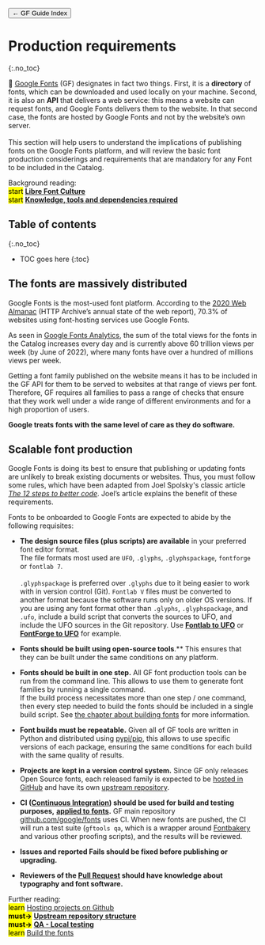 <link href="style.css" rel="stylesheet">

<a href="./index"><button class="button button-i">&larr; GF Guide Index</button></a>

# Production requirements
{:.no_toc}

<div class="callout">

🐰 <a href="https://fonts.google.com/" target="_blank">Google Fonts</a> (GF) designates in fact two things. First, it is a <b>directory</b> of fonts, which can be downloaded and used locally on your machine. Second, it is also an <b>API</b> that delivers a web service: this means a website can request fonts, and Google Fonts delivers them to the website. In that second case, the fonts are hosted by Google Fonts and not by the website’s own server. 
<br><br>
This section will help users to understand the implications of publishing fonts on the Google Fonts platform, and will review the basic font production considerings and requirements that are mandatory for any Font to be included in the Catalog.

</div>

<div class="context-reading">
    Background reading:<br>
    <mark class="blue">start</mark> <a href="./culture" style="font-weight:bold">Libre Font Culture</a>
    <br>
    <mark class="blue">start</mark> <a href="./required-knowledge" style="font-weight:bold">Knowledge, tools and dependencies required</a>
</div>

## Table of contents
{:.no_toc}
* TOC goes here
{:toc}

## The fonts are massively distributed

Google Fonts is the most-used font platform. According to the [2020 Web Almanac](https://almanac.httparchive.org/en/2020/fonts#serving-with-a-service) (HTTP Archive’s annual state of the web report), 70.3% of websites using font-hosting services use Google Fonts.

As seen in [Google Fonts Analytics](https://fonts.google.com/analytics), the sum of the total views for the fonts in the Catalog increases every day and is currently above 60 trillion views per week (by June of 2022), where many fonts have over a hundred of millions views per week.

Getting a font family published on the website means it has to be included in the GF API for them to be served to websites at that range of views per font. Therefore, GF requires all families to pass a range of checks that ensure that they work well under a wide range of different environments and for a high proportion of users.

**Google treats fonts with the same level of care as they do software.**

## Scalable font production

Google Fonts is doing its best to ensure that publishing or updating fonts are unlikely to break existing documents or websites. Thus, you must follow some rules, which have been adapted from Joel Spolsky's classic article [*The 12 steps to better code*](https://www.joelonsoftware.com/2000/08/09/the-joel-test-12-steps-to-better-code/). Joel’s article explains the benefit of these requirements.

Fonts to be onboarded to Google Fonts are expected to abide by the following requisites:

-   **The design source files (plus scripts) are available** in your preferred font editor format.
    <br>
    The file formats most used are `UFO`, `.glyphs`, `.glyphspackage`, `fontforge` or `fontlab 7`.
    <br><br>`.glyphspackage` is preferred over `.glyphs` due to it being easier to work with in version control (Git). `Fontlab V` files must be converted to another format because the software runs only on older OS versions. If you are using any font format other than `.glyphs`, `.glyphspackage`, and `.ufo`, include a build script that converts the sources to UFO, and include the UFO sources in the Git repository. Use **[Fontlab to UFO](https://pypi.org/project/vfb2ufo3/)** or **[FontForge to UFO](https://github.com/fontforge/sfd2ufo)** for example.


-   **Fonts should be built using open-source tools**.** This ensures that they can be built under the same conditions on any platform.

-   **Fonts should be built in one step.** All GF font production tools can be run from the command line. This allows to use them to generate font families by running a single command.
    <br>
    If the build process necessitates more than one step / one command, then every step needed to build the fonts should be included in a single build script. See [the chapter about building fonts](build.md) for more information.

-   **Font builds must be repeatable.** Given all of GF tools are written in Python and distributed using [pypi/pip](https://pypi.org/), this allows to use specific versions of each package, ensuring the same conditions for each build with the same quality of results.

-   **Projects are kept in a version control system.** Since GF only releases Open Source fonts, each released family is expected to be [hosted in GitHub](./hosting) and have its own [upstream repository](./upstream).

-   **CI ([Continuous Integration](https://martinfowler.com/articles/continuousIntegration.html)) should be used for build and testing purposes,** **[applied to fonts](https://simoncozens.github.io/tdd-for-otl/).** GF main repository [github.com/google/fonts](https://github.com/google/fonts) uses CI. When new fonts are pushed, the CI will run a test suite (`gftools qa`, which is a wrapper around [Fontbakery](https://github.com/googlefonts/fontbakery) and various other proofing scripts), and the results will be reviewed.

-   **Issues and reported Fails should be fixed before publishing or upgrading.**

-   **Reviewers of the [Pull Request](making-pr.md) should have knowledge about typography and font software.**

<div class="next-reading">
    Further reading:<br>
    <mark class="yellow">learn</mark> <a href="./hosting">Hosting projects on Github</a>
    <br>
    <mark class="green"><b>must&rarr;</b></mark> <a href="./upstream" style="font-weight:bold">Upstream repository structure</a>
    <br>
    <mark class="green"><b>must&rarr;</b></mark> <a href="./testing" style="font-weight:bold">QA - Local testing</a>
    <br>
    <mark class="yellow">learn</mark> <a href="./build">Build the fonts</a>
</div>